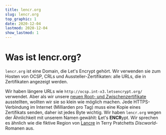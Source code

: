 ```yaml
---
title: lencr.org
slug: lencr.org
top_graphic: 1
date: 2020-12-04
lastmod: 2020-12-04
show_lastmod: 1
---
```



# Was ist lencr.org?

`lencr.org` ist eine Domain, die Let's Encrypt gehört. Wir verwenden sie zum Hosten von OCSP, CRLs und Aussteller-Zertifikaten: alle URLs, die in Zertifikaten angezeigt werden.

Wir haben längere URLs wie `http://ocsp.int-x3.letsencrypt.org/` verwendet. Aber als wir unsere [neuen Root- und Zwischenzertifikate][1] ausstellten, wollten wir sie so klein wie möglich machen. Jede HTTPS-Verbindung im Internet (Milliarden pro Tag) muss eine Kopie eines Zertifikats senden, daher ist jedes Byte wichtig. Wir haben `lencr.org` wegen der Ähnlichkeit mit unserem Namen gewählt: **L**et's **ENCR**ypt. Wir sprechen es ähnlich wie die fiktive Region von [Lancre][] in Terry Pratchetts _Discworld_-Romanen aus.

[1]: https://letsencrypt.org/2020/09/17/new-root-and-intermediates.html
[Lancre]: https://discworld.fandom.com/wiki/Lancre
